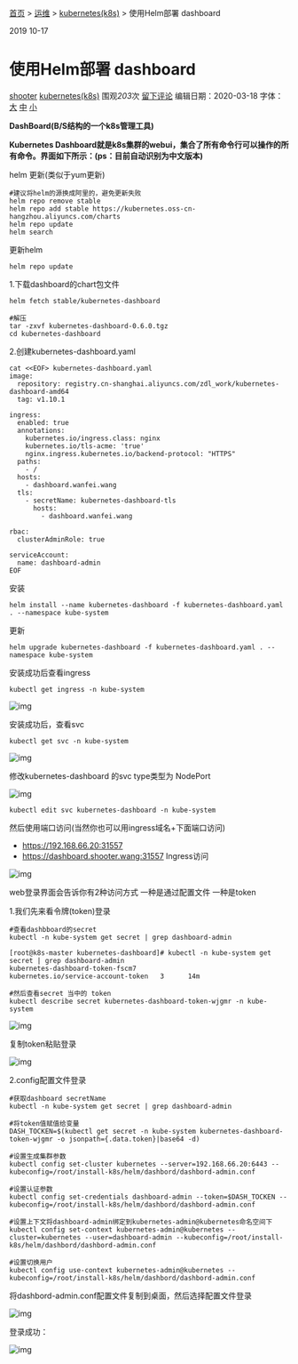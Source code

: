  [首页](http://www.yoyoask.com/) > [运维](http://www.yoyoask.com/?cat=3) > [kubernetes(k8s)](http://www.yoyoask.com/?cat=191) > 使用Helm部署 dashboard

2019
10-17

# 使用Helm部署 dashboard

 [shooter](http://www.yoyoask.com/?author=1) [kubernetes(k8s)](http://www.yoyoask.com/?cat=191) 围观*203*次 [留下评论](http://www.yoyoask.com/?p=2425#respond) 编辑日期：2020-03-18 字体：[大](javascript:;) [中](javascript:;) [小](javascript:;)

**DashBoard(B/S结构的一个k8s管理工具)**

**Kubernetes Dashboard就是k8s集群的webui，集合了所有命令行可以操作的所有命令。界面如下所示：(ps：目前自动识别为中文版本)**

helm 更新(类似于yum更新)

```shell
#建议将helm的源换成阿里的，避免更新失败
helm repo remove stable
helm repo add stable https://kubernetes.oss-cn-hangzhou.aliyuncs.com/charts
helm repo update
helm search
```

 更新helm

```shell
helm repo update
```

 1.下载dashboard的chart包文件 

```shell
helm fetch stable/kubernetes-dashboard
 
#解压
tar -zxvf kubernetes-dashboard-0.6.0.tgz
cd kubernetes-dashboard
```

 2.创建kubernetes-dashboard.yaml 

```shell
cat <<EOF> kubernetes-dashboard.yaml
image:
  repository: registry.cn-shanghai.aliyuncs.com/zdl_work/kubernetes-dashboard-amd64
  tag: v1.10.1
 
ingress:
  enabled: true
  annotations:
    kubernetes.io/ingress.class: nginx
    kubernetes.io/tls-acme: 'true'
    nginx.ingress.kubernetes.io/backend-protocol: "HTTPS"
  paths:
    - /
  hosts:
    - dashboard.wanfei.wang
  tls:
    - secretName: kubernetes-dashboard-tls
      hosts:
        - dashboard.wanfei.wang
 
rbac:
  clusterAdminRole: true
 
serviceAccount:
  name: dashboard-admin
EOF
```

 安装 

```shell
helm install --name kubernetes-dashboard -f kubernetes-dashboard.yaml . --namespace kube-system
```

 更新 

```shell
helm upgrade kubernetes-dashboard -f kubernetes-dashboard.yaml . --namespace kube-system
```

 安装成功后查看ingress 

```
kubectl get ingress -n kube-system
```

 ![img](http://www.yoyoask.com/wp-content/uploads/2020/03/image-124.png) 

 安装成功后，查看svc 

```shell
kubectl get svc -n kube-system
```

![img](http://www.yoyoask.com/wp-content/uploads/2020/03/image-117.png) 

 修改kubernetes-dashboard 的svc type类型为 NodePort 

 ![img](http://www.yoyoask.com/wp-content/uploads/2020/03/image-125.png) 

```shell
kubectl edit svc kubernetes-dashboard -n kube-system
```

然后使用端口访问(当然你也可以用ingress域名+下面端口访问)

- https://192.168.66.20:31557
- https://dashboard.shooter.wang:31557 Ingress访问

![img](http://www.yoyoask.com/wp-content/uploads/2020/03/image-119.png)

web登录界面会告诉你有2种访问方式 一种是通过配置文件 一种是token

1.我们先来看令牌(token)登录

```shell
#查看dashbboard的secret
kubectl -n kube-system get secret | grep dashboard-admin
 
[root@k8s-master kubernetes-dashboard]# kubectl -n kube-system get secret | grep dashboard-admin
kubernetes-dashboard-token-fscm7                 kubernetes.io/service-account-token   3      14m
 
#然后查看secret 当中的 token
kubectl describe secret kubernetes-dashboard-token-wjgmr -n kube-system 
```

 ![img](http://www.yoyoask.com/wp-content/uploads/2020/03/image-120.png) 

复制token粘贴登录

![img](http://www.yoyoask.com/wp-content/uploads/2020/03/image-121.png)

2.config配置文件登录

```shell
#获取dashboard secretName
kubectl -n kube-system get secret | grep dashboard-admin
 
#将token值赋值给变量
DASH_TOCKEN=$(kubectl get secret -n kube-system kubernetes-dashboard-token-wjgmr -o jsonpath={.data.token}|base64 -d)
 
#设置生成集群参数
kubectl config set-cluster kubernetes --server=192.168.66.20:6443 --kubeconfig=/root/install-k8s/helm/dashbord/dashbord-admin.conf
 
#设置认证参数
kubectl config set-credentials dashboard-admin --token=$DASH_TOCKEN --kubeconfig=/root/install-k8s/helm/dashbord/dashbord-admin.conf
 
#设置上下文将dashboard-admin绑定到kubernetes-admin@kubernetes命名空间下
kubectl config set-context kubernetes-admin@kubernetes --cluster=kubernetes --user=dashboard-admin --kubeconfig=/root/install-k8s/helm/dashbord/dashbord-admin.conf
 
#设置切换用户
kubectl config use-context kubernetes-admin@kubernetes --kubeconfig=/root/install-k8s/helm/dashbord/dashbord-admin.conf
```

将dashbord-admin.conf配置文件复制到桌面，然后选择配置文件登录

![img](http://www.yoyoask.com/wp-content/uploads/2020/03/image-122.png)

登录成功：

![img](http://www.yoyoask.com/wp-content/uploads/2020/03/image-123.png)

